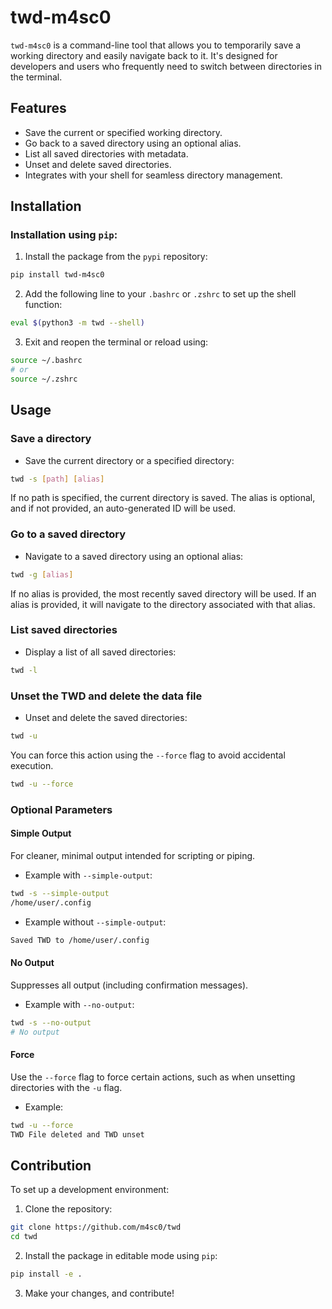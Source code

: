 
# twd-m4sc0

`twd-m4sc0` is a command-line tool that allows you to temporarily save a working directory and easily navigate back to it. It's designed for developers and users who frequently need to switch between directories in the terminal.

## Features

- Save the current or specified working directory.
- Go back to a saved directory using an optional alias.
- List all saved directories with metadata.
- Unset and delete saved directories.
- Integrates with your shell for seamless directory management.

## Installation

### Installation using `pip`:

1. Install the package from the `pypi` repository:

```bash
pip install twd-m4sc0
```

2. Add the following line to your `.bashrc` or `.zshrc` to set up the shell function:

```bash
eval $(python3 -m twd --shell)
```

3. Exit and reopen the terminal or reload using:

```bash
source ~/.bashrc
# or
source ~/.zshrc
```

## Usage

### Save a directory

- Save the current directory or a specified directory:

```bash
twd -s [path] [alias]
```

If no path is specified, the current directory is saved. The alias is optional, and if not provided, an auto-generated ID will be used.

### Go to a saved directory

- Navigate to a saved directory using an optional alias:

```bash
twd -g [alias]
```

If no alias is provided, the most recently saved directory will be used. If an alias is provided, it will navigate to the directory associated with that alias.

### List saved directories

- Display a list of all saved directories:

```bash
twd -l
```

### Unset the TWD and delete the data file

- Unset and delete the saved directories:

```bash
twd -u
```

You can force this action using the `--force` flag to avoid accidental execution.

```bash
twd -u --force
```

### Optional Parameters

#### Simple Output

For cleaner, minimal output intended for scripting or piping.

- Example with `--simple-output`:

```bash
twd -s --simple-output
/home/user/.config
```

- Example without `--simple-output`:

```bash
Saved TWD to /home/user/.config
```

#### No Output

Suppresses all output (including confirmation messages).

- Example with `--no-output`:

```bash
twd -s --no-output
# No output
```

#### Force

Use the `--force` flag to force certain actions, such as when unsetting directories with the `-u` flag.

- Example:

```bash
twd -u --force
TWD File deleted and TWD unset
```

## Contribution

To set up a development environment:

1. Clone the repository:

```bash
git clone https://github.com/m4sc0/twd
cd twd
```

2. Install the package in editable mode using `pip`:

```bash
pip install -e .
```

3. Make your changes, and contribute!
